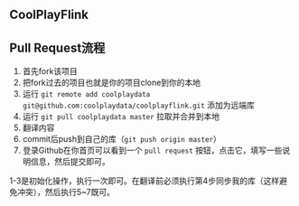 ## CoolPlayFlink



## Pull Request流程

1. 首先fork该项目
2. 把fork过去的项目也就是你的项目clone到你的本地
3. 运行 `git remote add coolplaydata git@github.com:coolplaydata/coolplayflink.git` 添加为远端库
4. 运行 `git pull coolplaydata master` 拉取并合并到本地
5. 翻译内容
6. commit后push到自己的库（`git push origin master`）
7. 登录Github在你首页可以看到一个 `pull request` 按钮，点击它，填写一些说明信息，然后提交即可。

1-3是初始化操作，执行一次即可。在翻译前必须执行第4步同步我的库（这样避免冲突），然后执行5~7既可。
